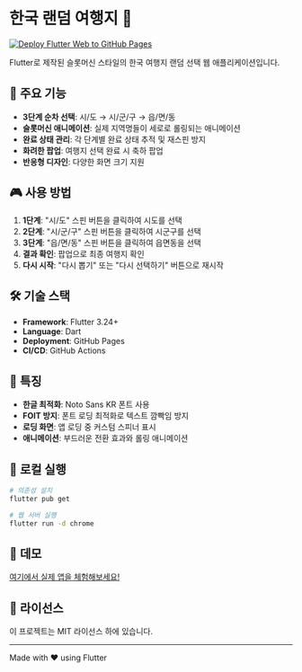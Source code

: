 # 한국 랜덤 여행지 🎰

[![Deploy Flutter Web to GitHub Pages](https://github.com/ninanoV/korea_random_trip/actions/workflows/deploy.yml/badge.svg)](https://github.com/ninanoV/korea_random_trip/actions/workflows/deploy.yml)

Flutter로 제작된 슬롯머신 스타일의 한국 여행지 랜덤 선택 웹 애플리케이션입니다.

## 🌟 주요 기능

- **3단계 순차 선택**: 시/도 → 시/군/구 → 읍/면/동
- **슬롯머신 애니메이션**: 실제 지역명들이 세로로 롤링되는 애니메이션
- **완료 상태 관리**: 각 단계별 완료 상태 추적 및 재스핀 방지
- **화려한 팝업**: 여행지 선택 완료 시 축하 팝업
- **반응형 디자인**: 다양한 화면 크기 지원

## 🎮 사용 방법

1. **1단계**: "시/도" 스핀 버튼을 클릭하여 시도를 선택
2. **2단계**: "시/군/구" 스핀 버튼을 클릭하여 시군구를 선택
3. **3단계**: "읍/면/동" 스핀 버튼을 클릭하여 읍면동을 선택
4. **결과 확인**: 팝업으로 최종 여행지 확인
5. **다시 시작**: "다시 뽑기" 또는 "다시 선택하기" 버튼으로 재시작

## 🛠 기술 스택

- **Framework**: Flutter 3.24+
- **Language**: Dart
- **Deployment**: GitHub Pages
- **CI/CD**: GitHub Actions

## 🎨 특징

- **한글 최적화**: Noto Sans KR 폰트 사용
- **FOIT 방지**: 폰트 로딩 최적화로 텍스트 깜빡임 방지
- **로딩 화면**: 앱 로딩 중 커스텀 스피너 표시
- **애니메이션**: 부드러운 전환 효과와 롤링 애니메이션

## 🚀 로컬 실행

```bash
# 의존성 설치
flutter pub get

# 웹 서버 실행
flutter run -d chrome
```

## 📱 데모

[여기에서 실제 앱을 체험해보세요!](https://ninanoV.github.io/korea_random_trip/)

## 📄 라이선스

이 프로젝트는 MIT 라이선스 하에 있습니다.

---

Made with ❤️ using Flutter
